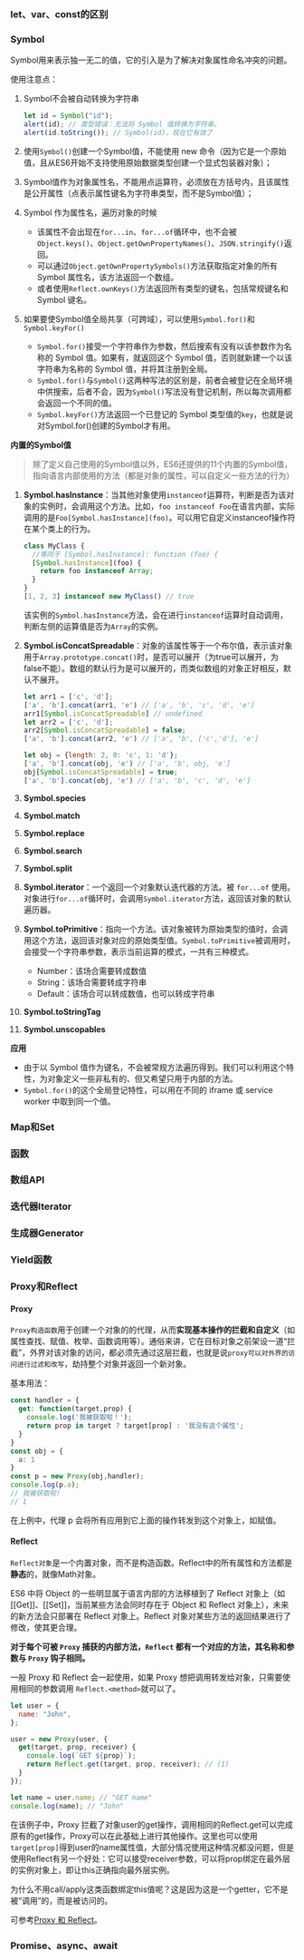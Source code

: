 ### let、var、const的区别





### Symbol

Symbol用来表示独一无二的值，它的引入是为了解决对象属性命名冲突的问题。

使用注意点：

1. Symbol不会被自动转换为字符串

   ```javascript
   let id = Symbol("id");
   alert(id); // 类型错误：无法将 Symbol 值转换为字符串。
   alert(id.toString()); // Symbol(id)，现在它有效了
   ```

2. 使用`Symbol()`创建一个Symbol值，不能使用 new 命令（因为它是一个原始值，且从ES6开始不支持使用原始数据类型创建一个显式包装器对象）；

3. Symbol值作为对象属性名，不能用点运算符，必须放在方括号内，且该属性是公开属性（点表示属性键名为字符串类型，而不是Symbol值）；

4. Symbol 作为属性名，遍历对象的时候

   - 该属性不会出现在`for...in`、`for...of`循环中，也不会被`Object.keys()`、`Object.getOwnPropertyNames()`、`JSON.stringify()`返回。
   - 可以通过`Object.getOwnPropertySymbols()`方法获取指定对象的所有 Symbol 属性名，该方法返回一个数组。
   - 或者使用`Reflect.ownKeys()`方法返回所有类型的键名，包括常规键名和 Symbol 键名。

5. 如果要使Symbol值全局共享（可跨域），可以使用`Symbol.for()`和`Symbol.keyFor()`

   - `Symbol.for()`接受一个字符串作为参数，然后搜索有没有以该参数作为名称的 Symbol 值。如果有，就返回这个 Symbol 值，否则就新建一个以该字符串为名称的 Symbol 值，并将其注册到全局。
   - `Symbol.for()`与`Symbol()`这两种写法的区别是，前者会被登记在全局环境中供搜索，后者不会，因为`Symbol()`写法没有登记机制，所以每次调用都会返回一个不同的值。
   - `Symbol.keyFor()`方法返回一个已登记的 Symbol 类型值的`key`，也就是说对Symbol.for()创建的Symbol才有用。

**内置的Symbol值**

> 除了定义自己使用的Symbol值以外，ES6还提供的11个内置的Symbol值，指向语言内部使用的方法（都是对象的属性，可以自定义一些方法的行为）

1. **Symbol.hasInstance**：当其他对象使用`instanceof`运算符，判断是否为该对象的实例时，会调用这个方法。比如，`foo instanceof Foo`在语言内部，实际调用的是`Foo[Symbol.hasInstance](foo)`。可以用它自定义instanceof操作符在某个类上的行为。

   ```javascript
   class MyClass {
     //等同于 [Symbol.hasInstance]: function (foo) {
     [Symbol.hasInstance](foo) {
       return foo instanceof Array;
     }
   }
   [1, 2, 3] instanceof new MyClass() // true
   ```

   该实例的`Symbol.hasInstance`方法，会在进行`instanceof`运算时自动调用，判断左侧的运算值是否为`Array`的实例。

2. **Symbol.isConcatSpreadable**：对象的该属性等于一个布尔值，表示该对象用于`Array.prototype.concat()`时，是否可以展开（为true可以展开，为false不能）。数组的默认行为是可以展开的，而类似数组的对象正好相反，默认不展开。

   ```javascript
   let arr1 = ['c', 'd'];
   ['a', 'b'].concat(arr1, 'e') // ['a', 'b', 'c', 'd', 'e']
   arr1[Symbol.isConcatSpreadable] // undefined
   let arr2 = ['c', 'd'];
   arr2[Symbol.isConcatSpreadable] = false;
   ['a', 'b'].concat(arr2, 'e') // ['a', 'b', ['c','d'], 'e']
   
   let obj = {length: 2, 0: 'c', 1: 'd'};
   ['a', 'b'].concat(obj, 'e') // ['a', 'b', obj, 'e']
   obj[Symbol.isConcatSpreadable] = true;
   ['a', 'b'].concat(obj, 'e') // ['a', 'b', 'c', 'd', 'e']
   ```

3. **Symbol.species**

4. **Symbol.match**

5. **Symbol.replace**

6. **Symbol.search**

7. **Symbol.split**

8. **Symbol.iterator**：一个返回一个对象默认迭代器的方法。被 `for...of` 使用。对象进行`for...of`循环时，会调用`Symbol.iterator`方法，返回该对象的默认遍历器。

9. **Symbol.toPrimitive**：指向一个方法。该对象被转为原始类型的值时，会调用这个方法，返回该对象对应的原始类型值。`Symbol.toPrimitive`被调用时，会接受一个字符串参数，表示当前运算的模式，一共有三种模式。

   - Number：该场合需要转成数值
   - String：该场合需要转成字符串
   - Default：该场合可以转成数值，也可以转成字符串

10. **Symbol.toStringTag**

11. **Symbol.unscopables**

**应用**

- 由于以 Symbol 值作为键名，不会被常规方法遍历得到。我们可以利用这个特性，为对象定义一些非私有的、但又希望只用于内部的方法。
- `Symbol.for()`的这个全局登记特性，可以用在不同的 iframe 或 service worker 中取到同一个值。



### Map和Set



### 函数



### 数组API



### 迭代器Iterator



### 生成器Generator



### Yield函数



### Proxy和Reflect

#### Proxy

`Proxy构造函数`用于创建一个对象的的代理，从而**实现基本操作的拦截和自定义**（如属性查找、赋值、枚举、函数调用等）。通俗来讲，它在目标对象之前架设一道“拦截”，外界对该对象的访问，都必须先通过这层拦截，也就是说`proxy可以对外界的访问进行过滤和改写`，劫持整个对象并返回一个新对象。

基本用法：

```javascript
const handler = {
  get: function(target,prop) {
    console.log('我被获取啦！');
    return prop in target ? target[prop] : '我没有这个属性';
  }
}
const obj = {
  a: 1
}
const p = new Proxy(obj,handler);
console.log(p.a); 
// 我被获取啦! 
// 1
```

在上例中，代理 p 会将所有应用到它上面的操作转发到这个对象上，如赋值。

#### Reflect

`Reflect对象`是一个内置对象，而不是构造函数。Reflect中的所有属性和方法都是**静态**的，就像Math对象。

ES6 中将 Object 的一些明显属于语言内部的方法移植到了 Reflect 对象上（如[[Get]]、[[Set]]，当前某些方法会同时存在于 Object 和 Reflect 对象上），未来的新方法会只部署在 Reflect 对象上。Reflect 对象对某些方法的返回结果进行了修改，使其更合理。

**对于每个可被 `Proxy` 捕获的内部方法，`Reflect` 都有一个对应的方法，其名称和参数与 `Proxy` 钩子相同。**

一般 Proxy 和 Reflect 会一起使用，如果 Proxy 想把调用转发给对象，只需要使用相同的参数调用 `Reflect.<method>`就可以了。

```javascript
let user = {
  name: "John",
};

user = new Proxy(user, {
  get(target, prop, receiver) {
    console.log(`GET ${prop}`);
    return Reflect.get(target, prop, receiver); // (1)
  }
});

let name = user.name; // "GET name"
console.log(name); // "John"
```

在该例子中，Proxy 拦截了对象user的get操作，调用相同的Reflect.get可以完成原有的get操作，Proxy可以在此基础上进行其他操作。这里也可以使用`target[prop]`得到user的name属性值，大部分情况使用这种情况都没问题，但是使用Reflect有另一个好处：它可以接受receiver参数，可以将prop绑定在最外层的实例对象上，即让this正确指向最外层实例。

为什么不用call/apply这类函数绑定this值呢？这是因为这是一个getter，它不是被“调用”的，而是被访问的。

可参考[Proxy 和 Reflect](https://juejin.cn/post/6844904090116292616#heading-6)。

### Promise、async、await